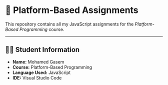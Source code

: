 # 🧩 Platform-Based Assignments  
This repository contains all my JavaScript assignments for the *Platform-Based Programming* course.

---

## 👨‍💻 **Student Information**
- **Name:** Mohamed Gasem
- **Course:** Platform-Based Programming  
- **Language Used:** JavaScript  
- **IDE:** Visual Studio Code  


